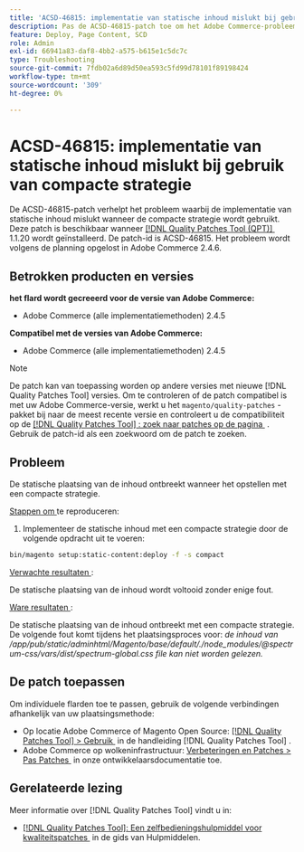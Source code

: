 ```yaml
---
title: 'ACSD-46815: implementatie van statische inhoud mislukt bij gebruik van compacte strategie'
description: Pas de ACSD-46815-patch toe om het Adobe Commerce-probleem op te lossen waarbij de implementatie van statische inhoud mislukt bij gebruik van een compacte strategie.
feature: Deploy, Page Content, SCD
role: Admin
exl-id: 66941a83-daf8-4bb2-a575-b615e1c5dc7c
type: Troubleshooting
source-git-commit: 7fdb02a6d89d50ea593c5fd99d78101f89198424
workflow-type: tm+mt
source-wordcount: '309'
ht-degree: 0%

---
```


# ACSD-46815: implementatie van statische inhoud mislukt bij gebruik van compacte strategie

De ACSD-46815-patch verhelpt het probleem waarbij de implementatie van statische inhoud mislukt wanneer de compacte strategie wordt gebruikt. Deze patch is beschikbaar wanneer [[!DNL Quality Patches Tool (QPT)] &#x200B;](https://support.magento.com/hc/en-us/articles/360047139492) 1.1.20 wordt geïnstalleerd. De patch-id is ACSD-46815. Het probleem wordt volgens de planning opgelost in Adobe Commerce 2.4.6.

## Betrokken producten en versies

**het flard wordt gecreeerd voor de versie van Adobe Commerce:**

* Adobe Commerce (alle implementatiemethoden) 2.4.5

**Compatibel met de versies van Adobe Commerce:**

* Adobe Commerce (alle implementatiemethoden) 2.4.5

>[!NOTE]
>
>De patch kan van toepassing worden op andere versies met nieuwe [!DNL Quality Patches Tool] versies. Om te controleren of de patch compatibel is met uw Adobe Commerce-versie, werkt u het `magento/quality-patches` -pakket bij naar de meest recente versie en controleert u de compatibiliteit op de [[!DNL Quality Patches Tool] : zoek naar patches op de pagina &#x200B;](https://experienceleague.adobe.com/tools/commerce-quality-patches/index.html?lang=nl-NL) . Gebruik de patch-id als een zoekwoord om de patch te zoeken.

## Probleem

De statische plaatsing van de inhoud ontbreekt wanneer het opstellen met een compacte strategie.

<u> Stappen om </u> te reproduceren:

1. Implementeer de statische inhoud met een compacte strategie door de volgende opdracht uit te voeren:

```bash
bin/magento setup:static-content:deploy -f -s compact
```

<u> Verwachte resultaten </u>:

De statische plaatsing van de inhoud wordt voltooid zonder enige fout.

<u> Ware resultaten </u>:

De statische plaatsing van de inhoud ontbreekt met een compacte strategie. De volgende fout komt tijdens het plaatsingsproces voor: *de inhoud van /app/pub/static/adminhtml/Magento/base/default/./node_modules/@spectrum-css/vars/dist/spectrum-global.css file kan niet worden gelezen.*

## De patch toepassen

Om individuele flarden toe te passen, gebruik de volgende verbindingen afhankelijk van uw plaatsingsmethode:

* Op locatie Adobe Commerce of Magento Open Source: [[!DNL Quality Patches Tool] > Gebruik &#x200B;](/help/tools/quality-patches-tool/usage.md) in de handleiding [!DNL Quality Patches Tool] .
* Adobe Commerce op wolkeninfrastructuur: [&#x200B; Verbeteringen en Patches > Pas Patches &#x200B;](https://experienceleague.adobe.com/docs/commerce-cloud-service/user-guide/develop/upgrade/apply-patches.html?lang=nl-NL) in onze ontwikkelaarsdocumentatie toe.

## Gerelateerde lezing

Meer informatie over [!DNL Quality Patches Tool] vindt u in:

* [[!DNL Quality Patches Tool]: Een zelfbedieningshulpmiddel voor kwaliteitspatches &#x200B;](/help/tools/quality-patches-tool/quality-patches-tool-to-self-serve-quality-patches.md) in de gids van Hulpmiddelen.
